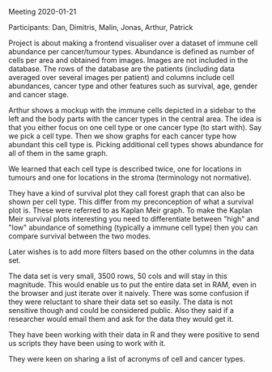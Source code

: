Meeting 2020-01-21

Participants: Dan, Dimitris, Malin, Jonas, Arthur, Patrick

Project is about making a frontend visualiser over a dataset of immune cell
abundance per cancer/tumour types. Abundance is defined as number of cells per
area and obtained from images.  Images are not included in the database. The
rows of the database are the patients (including data averaged over several
images per patient) and columns include cell abundances, cancer type and
other features such as survival, age, gender and cancer stage.

Arthur shows a mockup with the immune cells depicted in a sidebar to the left
and the body parts with the cancer types in the central area. The idea is that
you either focus on one cell type or one cancer type (to start with). Say we
pick a cell type. Then we show graphs for each cancer type how abundant this
cell type is. Picking additional cell types shows abundance for all of them
in the same graph.

We learned that each cell type is described twice, one for locations in
tumours and one for locations in the stroma (terminology not normative).

They have a kind of survival plot they call forest graph that can also be shown
per cell type. This differ from my preconception of what a survival plot is.
These were referred to as Kaplan Meir graph. To make the Kaplan Meir survival plots
interesting you need to differentiate between "high" and "low" abundance of something
(typically a immune cell type) then you can compare survival between the two modes.

Later wishes is to add more filters based on the other columns in the data set.

The data set is very small, 3500 rows, 50 cols and will stay in this magnitude.
This would enable us to put the entire data set in RAM, even in the browser and
just iterate over it naively. There was some confusion if they were reluctant to
share their data set so easily. The data is not sensitive though and could be
considered public. Also they said if a researcher would email them and ask
for the data they would get it.

They have been working with their data in R and they were positive to send
us scripts they have been using to work with it.

They were keen on sharing a list of acronyms of cell and cancer types.
